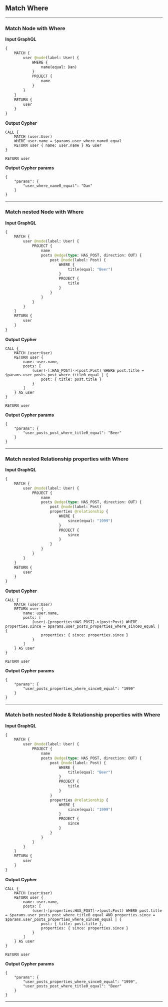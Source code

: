 ## Match Where

---

### Match Node with Where

**Input GraphQL**

```graphql
{
    MATCH {
        user @node(label: User) {
            WHERE {
                name(equal: Dan)
            }
            PROJECT {
                name
            }
        }
    }
    RETURN {
        user
    }
}
```

**Output Cypher**

```cypher
CALL {
    MATCH (user:User)
    WHERE user.name = $params.user_where_name0_equal
    RETURN user { name: user.name } AS user
}

RETURN user
```

**Output Cypher params**

```params
{
    "params": {
        "user_where_name0_equal": "Dan"
    }
}
```

---

### Match nested Node with Where

**Input GraphQL**

```graphql
{
    MATCH {
        user @node(label: User) {
            PROJECT {
                name
                posts @edge(type: HAS_POST, direction: OUT) {
                    post @node(label: Post) {
                        WHERE {
                            title(equal: "Beer")
                        }
                        PROJECT {
                            title
                        }
                    }
                }
            }
        }
    }
    RETURN {
        user
    }
}
```

**Output Cypher**

```cypher
CALL {
    MATCH (user:User)
    RETURN user {
        name: user.name,
        posts: [
            (user)-[:HAS_POST]->(post:Post) WHERE post.title = $params.user_posts_post_where_title0_equal | {
                post: { title: post.title }
            }
        ]
    } AS user
}

RETURN user
```

**Output Cypher params**

```params
{
    "params": {
        "user_posts_post_where_title0_equal": "Beer"
    }
}
```

---

### Match nested Relationship properties with Where

**Input GraphQL**

```graphql
{
    MATCH {
        user @node(label: User) {
            PROJECT {
                name
                posts @edge(type: HAS_POST, direction: OUT) {
                    post @node(label: Post)
                    properties @relationship {
                        WHERE {
                            since(equal: "1999")
                        }
                        PROJECT {
                            since
                        }
                    }
                }
            }
        }
    }
    RETURN {
        user
    }
}
```

**Output Cypher**

```cypher
CALL {
    MATCH (user:User)
    RETURN user {
        name: user.name,
        posts: [
            (user)-[properties:HAS_POST]->(post:Post) WHERE properties.since = $params.user_posts_properties_where_since0_equal | {
                properties: { since: properties.since }
            }
        ]
    } AS user
}

RETURN user
```

**Output Cypher params**

```params
{
    "params": {
        "user_posts_properties_where_since0_equal": "1999"
    }
}
```

---

### Match both nested Node & Relationship properties with Where

**Input GraphQL**

```graphql
{
    MATCH {
        user @node(label: User) {
            PROJECT {
                name
                posts @edge(type: HAS_POST, direction: OUT) {
                    post @node(label: Post) {
                        WHERE {
                            title(equal: "Beer")
                        }
                        PROJECT {
                            title
                        }
                    }
                    properties @relationship {
                        WHERE {
                            since(equal: "1999")
                        }
                        PROJECT {
                            since
                        }
                    }
                }
            }
        }
    }
    RETURN {
        user
    }
}
```

**Output Cypher**

```cypher
CALL {
    MATCH (user:User)
    RETURN user {
        name: user.name,
        posts: [
            (user)-[properties:HAS_POST]->(post:Post) WHERE post.title = $params.user_posts_post_where_title0_equal AND properties.since = $params.user_posts_properties_where_since0_equal | {
                post: { title: post.title },
                properties: { since: properties.since }
            }
        ]
    } AS user
}

RETURN user
```

**Output Cypher params**

```params
{
    "params": {
        "user_posts_properties_where_since0_equal": "1999",
        "user_posts_post_where_title0_equal": "Beer"
    }
}
```

---

